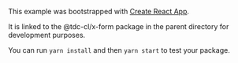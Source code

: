 This example was bootstrapped with [Create React App](https://github.com/facebook/create-react-app).

It is linked to the @tdc-cl/x-form package in the parent directory for development purposes.

You can run `yarn install` and then `yarn start` to test your package.

